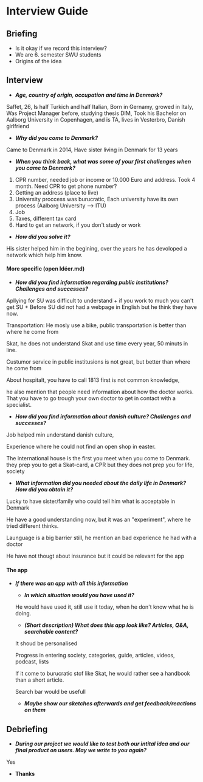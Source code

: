 # Interview Guide

## Briefing 

- Is it okay if we record this interview?
- We are 6. semester SWU students
- Origins of the idea

## Interview

- ***Age, country of origin, occupation and time in Denmark?***

Saffet, 26, Is half Turkich and half Italian, Born in Gernamy, growed in Italy, Was Project Manager before, studying thesis DIM, Took his Bachelor on Aalborg University in Copenhagen, and is TA, lives in Vesterbro, Danish girlfriend

- ***Why did you come to Denmark?***

Came to Denmark in 2014, Have sister living in Denmark for 13 years

- ***When you think back, what was some of your first challenges when you came to Denmark?*** 

1. CPR number, needed job or income or 10.000 Euro and address. Took 4 month. Need CPR to get phone number?
2. Getting an address (place to live)
3. University proccess was burucratic, Each university have its own process (Aalborg University --> ITU)
4. Job
5. Taxes, different tax card
6. Hard to get an network, if you don't  study or work

- ***How did you solve it?***

His sister helped him in the begining, over the years he has devoloped a network which help him know.

#### More specific (open Idéer.md)

- ***How did you find information regarding public institutions? Challenges and successes?***

Apllying for SU was difficult to understand + if you work to much you can't get SU + Before SU did not had a webpage in English but he think they have now.

Transportation: He mosly use a bike, public transportation is better than where he come from

Skat, he does not understand Skat and use time every year, 50 minuts in line.

Custumor service in public institusions is not great, but better than where he come from

About hospitalt, you have to call 1813 first is not common knowledge, 

he also mention that people need information about how the doctor works. That you have to go trough your own doctor to get in contact with a specialist. 

- ***How did you find information about danish culture? Challenges and successes?***

Job helped min understand danish culture, 

Experience where he could not find an open shop in easter.

The international house is the first you meet when you come to Denmark. they prep you to get a Skat-card, a CPR but they does not prep you for life, society

- ***What information did you needed about the daily life in Denmark? How did you obtain it?***

Lucky to have sister/family who could tell him what is acceptable in Denmark

He have a good understanding now, but it was an "experiment", where he tried different thinks.

Launguage is a big barrier still, he mention an bad experience he had with a doctor

He have not thougt about insurance but it could be relevant for the app

#### The app

- ***If there was an app with all this information***

  - ***In which situation would you have used it?***

  He would have used it, still use it today, when he don't know what he is doing.

  - ***(Short description) What does this app look like? Articles, Q&A, searchable content?*** 

  It shoud be personalised

  Progress in entering society, categories, guide, articles, videos, podcast, lists
  
  If it come to burucratic stof like Skat, he would rather see a handbook than a short article. 
  
  Search bar would be usefull
  
  - ***Maybe show our sketches afterwards and get feedback/reactions on them***

## Debriefing

- ***During our project we would like to test both our intital idea and our final product on users. May we write to you again?***

Yes

- **Thanks**